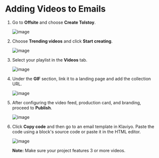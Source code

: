 # Adding Videos to Emails

1. Go to **Offsite** and choose **Create Tolstoy**.

   ![image](https://github.com/user-attachments/assets/b942bdcd-7518-4c00-9339-33db18b60364)

3. Choose **Trending videos** and click **Start creating**.

   ![image](https://github.com/user-attachments/assets/b3c6a1c3-3d2d-42ae-bb6f-1a395e60b645)
   
4. Select your playlist in the **Videos** tab.

   ![image](https://github.com/user-attachments/assets/44e73e4c-11b8-40f9-af75-f00177d2cb09)

5. Under the **GIF** section, link it to a landing page and add the collection URL.

   ![image](https://github.com/user-attachments/assets/a9a04699-7372-4f12-ad13-14869100feb8)

6. After configuring the video feed, production card, and branding, proceed to **Publish**.

   ![image](https://github.com/user-attachments/assets/2878555b-20ee-4f8a-a592-d5532f72285e)

7. Click **Copy code** and then go to an email template in Klaviyo. Paste the code using a block's source code or paste it in the HTML editor.
   
   ![image](https://github.com/user-attachments/assets/c0a2d6f1-6cfc-442c-9829-4d9b0b83fe10)

   **Note:** Make sure your project features 3 or more videos.
